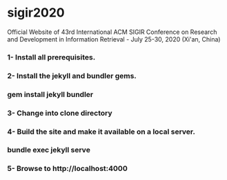 # sigir2020
Official Website of 43rd International ACM SIGIR Conference on Research and Development in Information Retrieval - July 25-30, 2020 (Xi'an, China)

### 1- Install all prerequisites.
### 2- Install the jekyll and bundler gems.
  ### gem install jekyll bundler
### 3- Change into clone directory
### 4- Build the site and make it available on a local server.
  ### bundle exec jekyll serve
### 5- Browse to http://localhost:4000
